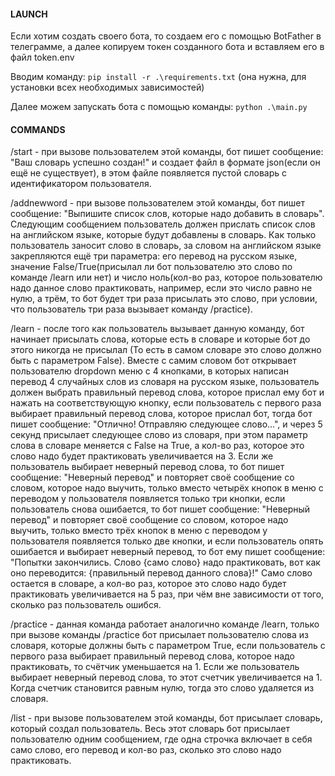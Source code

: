#### LAUNCH ####


Если хотим создать своего бота, то создаем его с помощью BotFather в телеграмме, а далее копируем токен созданного бота и вставляем его в файл token.env

Вводим команду:
`pip install -r .\requirements.txt`
(она нужна, для установки всех необходимых зависимостей)

Далее можем запускать бота с помощью команды:
`python .\main.py`



#### COMMANDS ####


/start - при вызове пользователем этой команды, бот пишет сообщение: "Ваш словарь успешно создан!" и создает файл в формате json(если он ещё не существует), в этом файле появляется пустой словарь с идентификатором пользователя.


/addnewword - при вызове пользователем этой команды, бот пишет сообщение: "Выпишите список слов, которые надо добавить в словарь".
Cледующим сообщением пользователь должен прислать список слов на английском языке, которые будут добавлены в словарь.
Как только пользователь заносит слово в словарь, за словом на английском языке закрепляются ещё три параметра: его перевод на русском языке, значение False/True(присылал ли бот пользователю это слово по команде /learn или нет) и число ноль(кол-во раз, которое пользователю надо данное слово практиковать, например, если это число равно не нулю, а трём, то бот будет три раза присылать это слово, при условии, что пользователь три раза вызывает команду /practice).


/learn - после того как пользователь вызывает данную команду, бот начинает присылать слова, которые есть в словаре и которые бот до этого никогда не присылал (То есть в самом словаре это слово должно быть с параметром False). 
Вместе с самим словом бот открывает пользователю dropdown меню с 4 кнопками, в которых написан перевод 4 случайных слов из словаря на русском языке, пользователь должен выбрать правильный перевод слова, которое прислал ему бот и нажать на соответствующую кнопку, если пользователь с первого раза выбирает правильный перевод слова, которое прислал бот, тогда бот пишет сообщение: "Отлично! Отправляю следующее слово...", и через 5 секунд присылает следующее слово из словаря, при этом параметр слова в словаре меняется с False на True, а кол-во раз, которое это слово надо будет практиковать увеличивается на 3. 
Если же пользователь выбирает неверный перевод слова, то бот пишет сообщение: "Неверный перевод" и повторяет своё сообщение со словом, которое надо выучить, только вместо четырёх кнопок в меню с переводом у пользователя появляется только три кнопки, если пользователь снова ошибается, то бот пишет сообщение: "Неверный перевод" и повторяет своё сообщение со словом, которое надо выучить, только вместо трёх кнопок в меню с переводом у пользователя появляется только две кнопки, и если пользователь опять ошибается и выбирает неверный перевод, то бот ему пишет сообщение: "Попытки закончились. Cлово {само слово} надо практиковать, вот как оно переводится: {правильный перевод данного слова}!"
Cамо слово остается в словаре, а кол-во раз, которое это слово надо будет практиковать увеличивается на 5 раз, при чём вне зависимости от того, сколько раз пользователь ошибся.


/practice - данная команда работает аналогично команде /learn, только при вызове команды /practice бот присылает пользователю слова из словаря, которые должны быть с параметром True, если пользователь с первого раза выбирает правильный перевод слова, которое надо практиковать, то счётчик уменьшается на 1.
Если же пользователь выбирает неверный перевод слова, то этот счетчик увеличивается на 1. 
Когда счетчик становится равным нулю, тогда это слово удаляется из словаря. 


/list - при вызове пользователем этой команды, бот присылает словарь, который создал пользователь.
Весь этот словарь бот присылает пользователю одним сообщением, где одна строчка включает в себя само слово, его перевод и кол-во раз, сколько это слово надо практиковать.
